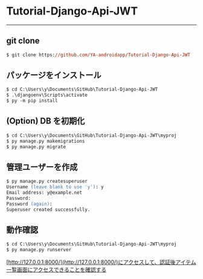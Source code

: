 # Tutorial-Django-Api-JWT

---

## git clone

```ps
$ git clone https://github.com/YA-androidapp/Tutorial-Django-Api-JWT
```

## パッケージをインストール

```ps
$ cd C:\Users\y\Documents\GitHub\Tutorial-Django-Api-JWT
$ .\djangoenv\Scripts\activate
$ py -m pip install
```

## (Option) DB を初期化

```ps
$ cd C:\Users\y\Documents\GitHub\Tutorial-Django-Api-JWT\myproj
$ py manage.py makemigrations
$ py manage.py migrate
```

## 管理ユーザーを作成

```ps
$ py manage.py createsuperuser
Username (leave blank to use 'y'): y
Email address: y@example.net
Password:
Password (again):
Superuser created successfully.
```

## 動作確認

```ps
$ cd C:\Users\y\Documents\GitHub\Tutorial-Django-Api-JWT\myproj
$ py manage.py runserver
```

[http://127.0.0.1:8000/](http://127.0.0.1:8000/)にアクセスして、認証後アイテム一覧画面にアクセスできることを確認する
